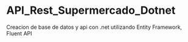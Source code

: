 # API_Rest_Supermercado_Dotnet
Creacion de base de datos y api con .net utilizando Entity Framework, Fluent API
